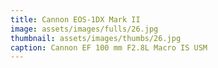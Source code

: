 ```yaml
---
title: Cannon EOS-1DX Mark II
image: assets/images/fulls/26.jpg
thumbnail: assets/images/thumbs/26.jpg
caption: Cannon EF 100 mm F2.8L Macro IS USM
---
```

